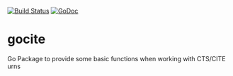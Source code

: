 [![Build Status](https://travis-ci.org/ThomasK81/gocite.svg?branch=master)](https://travis-ci.org/ThomasK81/gocite)
[![GoDoc](https://godoc.org/github.com/ThomasK81/gocite?status.svg)](https://godoc.org/github.com/ThomasK81/gocite)

# gocite
Go Package to provide some basic functions when working with CTS/CITE urns
